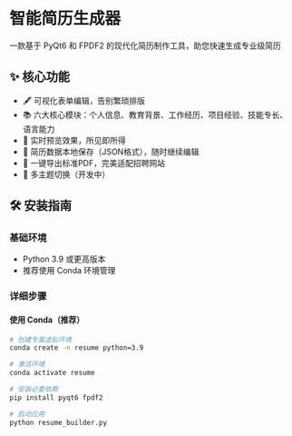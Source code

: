 # 智能简历生成器

一款基于 PyQt6 和 FPDF2 的现代化简历制作工具，助您快速生成专业级简历

## ✨ 核心功能

- 🖋️ 可视化表单编辑，告别繁琐排版
- 📚 六大核心模块：个人信息、教育背景、工作经历、项目经验、技能专长、语言能力
- 🔄 实时预览效果，所见即所得
- 💾 简历数据本地保存（JSON格式），随时继续编辑
- 🚀 一键导出标准PDF，完美适配招聘网站
- 🎨 多主题切换（开发中）

## 🛠️ 安装指南

### 基础环境
- Python 3.9 或更高版本
- 推荐使用 Conda 环境管理

### 详细步骤

#### 使用 Conda（推荐）
```bash
# 创建专属虚拟环境
conda create -n resume python=3.9

# 激活环境
conda activate resume

# 安装必要依赖
pip install pyqt6 fpdf2

# 启动应用
python resume_builder.py
